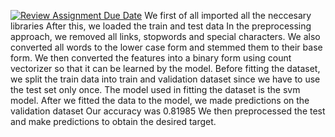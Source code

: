 [![Review Assignment Due Date](https://classroom.github.com/assets/deadline-readme-button-24ddc0f5d75046c5622901739e7c5dd533143b0c8e959d652212380cedb1ea36.svg)](https://classroom.github.com/a/sRMOJrsa)
We first of all imported all the neccesary libraries
After this, we loaded the train and test data 
In the preprocessing approach, we removed all links, stopwords and special characters.
We also converted all words to the lower case form and stemmed them to their base form.
We then converted the features into a binary form using count vectorizer so that it can be learned by the model.
Before fitting the dataset, we split the train data into train and validation dataset since we have to use the test set only once. 
The model used in fitting the dataset is the svm model.
After we fitted the data to the model, we made predictions on the validation dataset
Our accuracy was 0.81985
We then preprocessed the test and make predictions to obtain the desired target.
